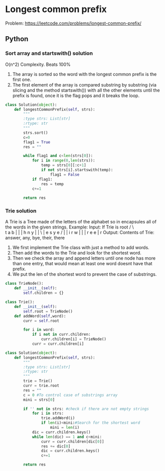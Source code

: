 # Longest common prefix

Problem: https://leetcode.com/problems/longest-common-prefix/

## Python
### Sort array and startswith() solution
O(n^2) Complexity. Beats 100%
1. The array is sorted so the word with the longest common prefix is the first one.
2. The first element of the array is compared substring by substring (via slicing and the method startswith()) with all the other elements until the prefix is found, once it is the flag pops and it breaks the loop.
```Python
class Solution(object):
    def longestCommonPrefix(self, strs):
        """
        :type strs: List[str]
        :rtype: str
        """
        strs.sort()
        c=0
        flag1 = True
        res = ""

        while flag1 and c<len(strs[0]):
            for i in range(0,len(strs)):
                temp = strs[0][:c+1]
                if not strs[i].startswith(temp):
                    flag1 = False
            if flag1:
                res = temp
            c+=1
                
        return res
```
### Trie solution
A Trie is a Tree made of the letters of the alphabet so in encapsules all of the words in the given strings. Example:
Input: If Trie is      root
                    /   \    \
                    t   a     b
                    |   |     |
                    h   n     y
                    |   |  \  |
                    e   s  y  e
                 /  |   |
                 i  r   w
                 |  |   |
                 r  e   e
                        |
                        r
Output: Contents of Trie: answer, any, bye, their, there 
1. We first implement the Trie class with just a method to add words.
2. Then add the words to the Trie and look for the shortest word.
3. Then we check the array and append letters until one node has more than one entry, that would mean at least one word doesnt have that prefix.
4. We put the len of the shortest word to prevent the case of substrings.

```Python
class TrieNode():
    def __init__(self):
        self.children = {}

class Trie():
    def __init__(self):
        self.root = TrieNode()
    def addWord(self,word):
        curr = self.root

        for i in word:
            if i not in curr.children:
                curr.children[i] = TrieNode()
            curr = curr.children[i]

class Solution(object):
    def longestCommonPrefix(self, strs):
        """
        :type strs: List[str]
        :rtype: str
        """
        trie = Trie()
        curr = trie.root
        res = ""
        c = 0 #To control case of substrings array
        mini = strs[0]

        if '' not in strs: #check if there are not empty strings
            for i in strs:
                trie.addWord(i)
                if len(i)<mini:#Search for the shortest word
                    mini = len(i)
            dic = curr.children.keys()        
            while len(dic) == 1 and c<mini:
                curr = curr.children[dic[0]]
                res += dic[0]
                dic = curr.children.keys()
                c+=1

        return res
```

